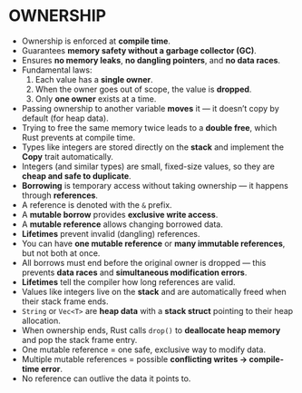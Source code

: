 # OWNERSHIP

* Ownership is enforced at **compile time**.
* Guarantees **memory safety without a garbage collector (GC)**.
* Ensures **no memory leaks**, **no dangling pointers**, and **no data races**.
* Fundamental laws:
  1. Each value has a **single owner**.
  2. When the owner goes out of scope, the value is **dropped**.
  3. Only **one owner** exists at a time.
* Passing ownership to another variable **moves** it — it doesn’t copy by default (for heap data).
* Trying to free the same memory twice leads to a **double free**, which Rust prevents at compile time.
* Types like integers are stored directly on the **stack** and implement the **Copy** trait automatically.
* Integers (and similar types) are small, fixed-size values, so they are **cheap and safe to duplicate**.
* **Borrowing** is temporary access without taking ownership — it happens through **references**.
* A reference is denoted with the `&` prefix.
* A **mutable borrow** provides **exclusive write access**.
* A **mutable reference** allows changing borrowed data.
* **Lifetimes** prevent invalid (dangling) references.
* You can have **one mutable reference** or **many immutable references**, but not both at once.
* All borrows must end before the original owner is dropped — this prevents **data races** and **simultaneous modification errors**.
* **Lifetimes** tell the compiler how long references are valid.
* Values like integers live on the **stack** and are automatically freed when their stack frame ends.
* `String` or `Vec<T>` are **heap data** with a **stack struct** pointing to their heap allocation.
* When ownership ends, Rust calls `drop()` to **deallocate heap memory** and pop the stack frame entry.
* One mutable reference = one safe, exclusive way to modify data.
* Multiple mutable references = possible **conflicting writes → compile-time error**.
* No reference can outlive the data it points to.